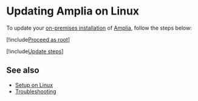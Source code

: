 ﻿# Updating Amplia on Linux

To update your [on-premises installation](../index.md) of [Amplia](../../index.md), follow the steps below:

[!include[Proceed as root](../../../includes/su.md)]

[!include[Update steps](../../../../../includes/amplia/linux/update.md)]

## See also

* [Setup on Linux](index.md)
* [Troubleshooting](troubleshoot/index.md)

